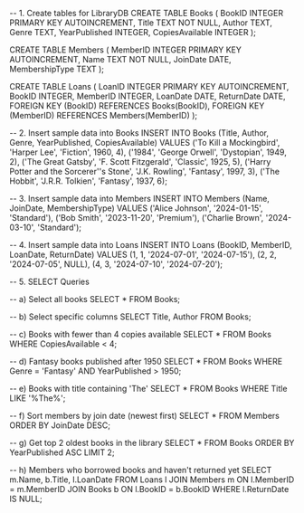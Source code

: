 -- 1. Create tables for LibraryDB
CREATE TABLE Books (
    BookID INTEGER PRIMARY KEY AUTOINCREMENT,
    Title TEXT NOT NULL,
    Author TEXT,
    Genre TEXT,
    YearPublished INTEGER,
    CopiesAvailable INTEGER
);

CREATE TABLE Members (
    MemberID INTEGER PRIMARY KEY AUTOINCREMENT,
    Name TEXT NOT NULL,
    JoinDate DATE,
    MembershipType TEXT
);

CREATE TABLE Loans (
    LoanID INTEGER PRIMARY KEY AUTOINCREMENT,
    BookID INTEGER,
    MemberID INTEGER,
    LoanDate DATE,
    ReturnDate DATE,
    FOREIGN KEY (BookID) REFERENCES Books(BookID),
    FOREIGN KEY (MemberID) REFERENCES Members(MemberID)
);

-- 2. Insert sample data into Books
INSERT INTO Books (Title, Author, Genre, YearPublished, CopiesAvailable) VALUES
('To Kill a Mockingbird', 'Harper Lee', 'Fiction', 1960, 4),
('1984', 'George Orwell', 'Dystopian', 1949, 2),
('The Great Gatsby', 'F. Scott Fitzgerald', 'Classic', 1925, 5),
('Harry Potter and the Sorcerer''s Stone', 'J.K. Rowling', 'Fantasy', 1997, 3),
('The Hobbit', 'J.R.R. Tolkien', 'Fantasy', 1937, 6);

-- 3. Insert sample data into Members
INSERT INTO Members (Name, JoinDate, MembershipType) VALUES
('Alice Johnson', '2024-01-15', 'Standard'),
('Bob Smith', '2023-11-20', 'Premium'),
('Charlie Brown', '2024-03-10', 'Standard');

-- 4. Insert sample data into Loans
INSERT INTO Loans (BookID, MemberID, LoanDate, ReturnDate) VALUES
(1, 1, '2024-07-01', '2024-07-15'),
(2, 2, '2024-07-05', NULL),
(4, 3, '2024-07-10', '2024-07-20');

-- 5. SELECT Queries

-- a) Select all books
SELECT * FROM Books;

-- b) Select specific columns
SELECT Title, Author FROM Books;

-- c) Books with fewer than 4 copies available
SELECT * FROM Books
WHERE CopiesAvailable < 4;

-- d) Fantasy books published after 1950
SELECT * FROM Books
WHERE Genre = 'Fantasy' AND YearPublished > 1950;

-- e) Books with title containing 'The'
SELECT * FROM Books
WHERE Title LIKE '%The%';

-- f) Sort members by join date (newest first)
SELECT * FROM Members
ORDER BY JoinDate DESC;

-- g) Get top 2 oldest books in the library
SELECT * FROM Books
ORDER BY YearPublished ASC
LIMIT 2;

-- h) Members who borrowed books and haven't returned yet
SELECT m.Name, b.Title, l.LoanDate
FROM Loans l
JOIN Members m ON l.MemberID = m.MemberID
JOIN Books b ON l.BookID = b.BookID
WHERE l.ReturnDate IS NULL;

